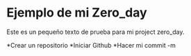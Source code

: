 # Ejemplo de mi Zero_day

Este es un pequeño texto de prueba para mi project zero_day.

*Crear un repositorio
*Iniciar Github
*Hacer mi commit -m